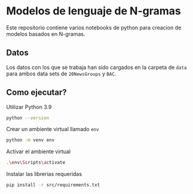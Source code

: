 # Modelos de lenguaje de N-gramas

Este repositorio contiene varios notebooks de python para creacion de modelos basados en N-gramas.

## Datos

Los datos con los que se trabaja han sido cargados en la carpeta de `data` para ambos data sets de `20NewsGroups` y `BAC`.


## Como ejecutar?

Utilizar Python 3.9

```sh
python --version
```

Crear un ambiente virtual llamado `env`

```sh
python -m venv env
```

Activar el ambiente virtual

```sh
.\env\Scripts\activate
```

Instalar las librerias requeridas

```sh
pip install -r src/requirements.txt
```